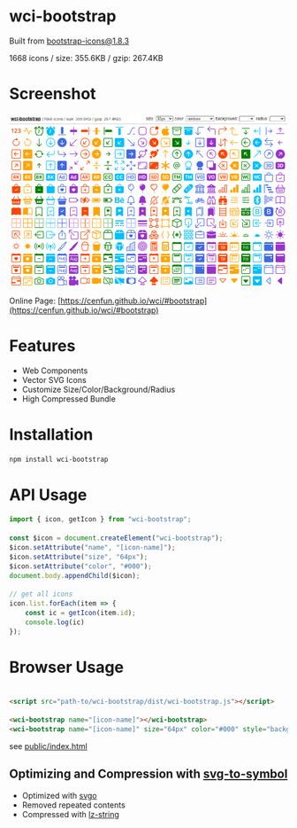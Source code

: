 # wci-bootstrap
Built from [bootstrap-icons@1.8.3](https://github.com/twbs/icons)  

1668 icons / size: 355.6KB / gzip: 267.4KB  



# Screenshot
![screenshot](public/screenshot.png)

Online Page: [https://cenfun.github.io/wci/#bootstrap](https://cenfun.github.io/wci/#bootstrap)

# Features
* Web Components
* Vector SVG Icons 
* Customize Size/Color/Background/Radius
* High Compressed Bundle
# Installation
```sh
npm install wci-bootstrap
```
# API Usage
```js
import { icon, getIcon } from "wci-bootstrap";

const $icon = document.createElement("wci-bootstrap");
$icon.setAttribute("name", "[icon-name]");
$icon.setAttribute("size", "64px");
$icon.setAttribute("color", "#000");
document.body.appendChild($icon);

// get all icons
icon.list.forEach(item => {
    const ic = getIcon(item.id);
    console.log(ic)
});
```
# Browser Usage
```html

<script src="path-to/wci-bootstrap/dist/wci-bootstrap.js"></script>

<wci-bootstrap name="[icon-name]"></wci-bootstrap>
<wci-bootstrap name="[icon-name]" size="64px" color="#000" style="background:#f5f5f5;"></wci-bootstrap>
```
see [public/index.html](public/index.html)

## Optimizing and Compression with [svg-to-symbol](https://github.com/cenfun/svg-to-symbol)
* Optimized with [svgo](https://github.com/svg/svgo)
* Removed repeated contents
* Compressed with [lz-string](https://github.com/pieroxy/lz-string)